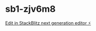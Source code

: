 # sb1-zjv6m8

[Edit in StackBlitz next generation editor ⚡️](https://stackblitz.com/~/github.com/AYMENPAKISS2/sb1-zjv6m8)